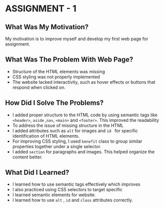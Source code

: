 # ASSIGNMENT - 1

## What Was My Motivation?
My motivation is to improve myself and develop my first web page for assignment.

## What Was The Problem With Web Page?
* Structure of the HTML elements was missing
*  CSS styling was not properly implemented
* The website lacked interactivity, such as hover effects or buttons that respond when clicked on.


## How Did I Solve The Problems?
* I added proper structure to the HTML code by using semantic tags like `<header>`, `aside` ,` nav `, `<main>` and `<footer>`. This improved the readability
* To address the issue of missing structure in the HTML
* I added attributes such as ``` alt ``` for images and ```id ``` for specific identification of HTML elements.
* For improving CSS styling, I used ``` benefit ```  class to group similar properties together under a single selector.
* I added ```section``` for paragraphs and images. This helped organize the content better.

## What Did I Learned?
* I learned how to use semantic tags effectively which improves
* I also practiced using CSS selectors to target specific
* I learned semantic elements for website.
* I learned how to use ```alt``` , ```id``` and  ```class``` attributes correctly.

